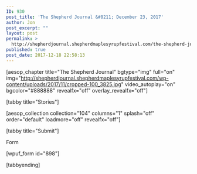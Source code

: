 ```yaml
---
ID: 930
post_title: 'The Shepherd Journal &#8211; December 23, 2017'
author: Jon
post_excerpt: ""
layout: post
permalink: >
  http://shepherdjournal.shepherdmaplesyrupfestival.com/the-shepherd-journal-december-23-2017
published: true
post_date: 2017-12-18 22:58:13
---
```

[aesop_chapter title="The Shepherd Journal" bgtype="img" full="on" img="http://shepherdjournal.shepherdmaplesyrupfestival.com/wp-content/uploads/2017/11/cropped-100_3825.jpg" video_autoplay="on" bgcolor="#888888" revealfx="off" overlay_revealfx="off"]

[tabby title="Stories"]

[aesop_collection collection="104" columns="1" splash="off" order="default" loadmore="off" revealfx="off"]

[tabby title="Submit"]

Form

[wpuf_form id="898"]

[tabbyending]